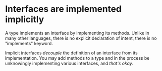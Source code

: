 # Interfaces are implemented implicitly

A type implements an interface by implementing its methods. Unlike in many other languages, there is no explicit declaration of intent, there is no "implements" keyword.

Implicit interfaces *decouple* the definition of an interface from its implementation. You may add methods to a type and in the process be unknowingly implementing various interfaces, and *that's okay*.